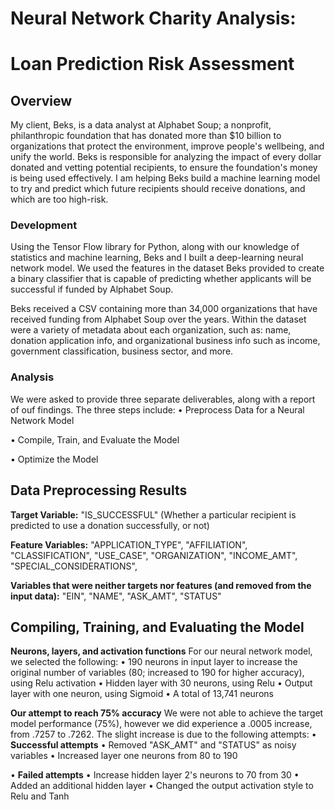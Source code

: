 # Neural Network Charity Analysis: 
# Loan Prediction Risk Assessment

## Overview
My client, Beks, is a data analyst at Alphabet Soup; a nonprofit, philanthropic foundation that has donated more than $10 billion to organizations that protect the environment, improve people's wellbeing, and unify the world. Beks is responsible for analyzing the impact of every dollar donated and vetting potential recipients, to ensure the foundation's money is being used effectively. I am helping Beks build a machine learning model to try and predict which future recipients should receive donations, and which are too high-risk.

### Development
Using the Tensor Flow library for Python, along with our knowledge of statistics and machine learning, Beks and I built a deep-learning neural network model. We used the features in the dataset Beks provided to create a binary classifier that is capable of predicting whether applicants will be successful if funded by Alphabet Soup. 

Beks received a CSV containing more than 34,000 organizations that have received funding from Alphabet Soup over the years. Within the dataset were a variety of metadata about each organization, such as: name, donation application info, and organizational business info such as income, government classification, business sector, and more. 

### Analysis
We were asked to provide three separate deliverables, along with a report of ouf findings. The three steps include:
  • Preprocess Data for a Neural Network Model
  
  • Compile, Train, and Evaluate the Model
  
  • Optimize the Model

## Data Preprocessing Results
**Target Variable:** "IS_SUCCESSFUL" (Whether a particular recipient is predicted to use a donation successfully, or not)
  
**Feature Variables:** "APPLICATION_TYPE", "AFFILIATION", "CLASSIFICATION", "USE_CASE", "ORGANIZATION", "INCOME_AMT", "SPECIAL_CONSIDERATIONS", 
  
**Variables that were neither targets nor features (and removed from the input data):** "EIN", "NAME", "ASK_AMT", "STATUS"
  
## Compiling, Training, and Evaluating the Model
**Neurons, layers, and activation functions**
For our neural network model, we selected the following:
• 190 neurons in input layer to increase the original number of variables (80; increased to 190 for higher accuracy), using Relu activation
• Hidden layer with 30 neurons, using Relu
• Output layer with one neuron, using Sigmoid 
• A total of 13,741 neurons
  
**Our attempt to reach 75% accuracy**
We were not able to achieve the target model performance (75%), however we did experience a .0005 increase, from .7257 to .7262. The slight increase is due to the following attempts:
• **Successful attempts**
  • Removed "ASK_AMT" and "STATUS" as noisy variables
  • Increased layer one neurons from 80 to 190
  
• **Failed attempts**
  • Increase hidden layer 2's neurons to 70 from 30
  • Added an additional hidden layer
  • Changed the output activation style to Relu and Tanh
